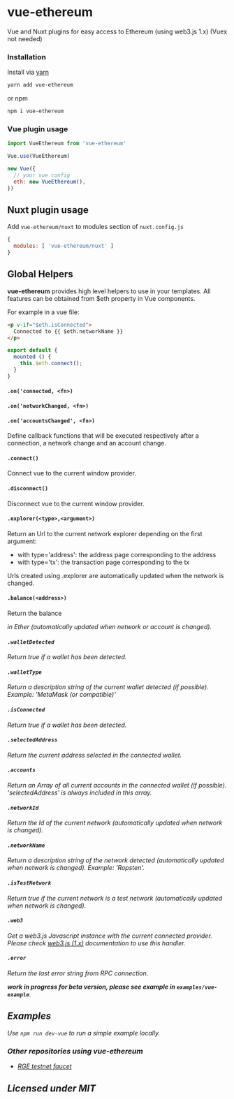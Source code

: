 
# vue-ethereum

Vue and Nuxt plugins for easy access to Ethereum (using web3.js 1.x) (Vuex not needed)


### Installation

Install via [yarn](https://github.com/yarnpkg/yarn)

```bash
yarn add vue-ethereum
```

or npm

```bash
npm i vue-ethereum
```


### Vue plugin usage

```js
import VueEthereum from 'vue-ethereum'

Vue.use(VueEthereum)

new Vue({
  // your vue config
  eth: new VueEthereum(),
})
```

## Nuxt plugin usage

Add `vue-ethereum/nuxt` to modules section of `nuxt.config.js`

```js
{
  modules: [ 'vue-ethereum/nuxt' ]
}
```

## Global Helpers

**vue-ethereum** provides high level helpers to use in your templates.
All features can be obtained from $eth property in Vue components.

For example in a vue file:

```html
<p v-if="$eth.isConnected">
  Connected to {{ $eth.networkName }}
</p>

```
```js
export default {
  mounted () {
    this.$eth.connect();
  }
}
```

#### `.on('connected, <fn>)`
#### `.on('networkChanged, <fn>)`
#### `.on('accountsChanged', <fn>)`

Define callback functions that will be executed respectively after
a connection, a network change and an account change.

#### `.connect()`

Connect vue to the current window provider.

#### `.disconnect()`

Disconnect vue to the current window provider.

#### `.explorer(<type>,<argument>)`

Return an Url to the current network explorer depending on the <type> first argument:
* with type='address': the address page corresponding to the address <argument>
* with type='tx': the transaction page corresponding to the tx <argument>

Urls created using .explorer are automatically updated when the network is changed.

#### `.balance(<address>)`

Return the balance <address> in Ether (automatically updated when network or account is changed).

#### `.walletDetected`

Return true if a wallet has been detected.

#### `.walletType`

Return a description string of the current wallet detected (if possible). Example: 'MetaMask (or compatible)'

#### `.isConnected`

Return true if a wallet has been detected.

#### `.selectedAddress`

Return the current address selected in the connected wallet.

#### `.accounts`

Return an Array of all current accounts in the connected wallet (if possible). 'selectedAddress'
is always included in this array.

#### `.networkId`

Return the Id of the current network (automatically updated when network is changed).

#### `.networkName`

Return a description string of the network detected (automatically updated when network is changed). Example: 'Ropsten'.

#### `.isTestNetwork`

Return true if the current network is a test network (automatically updated when network is changed).

#### `.web3`

Get a web3.js Javascript instance with the current connected provider. Please check
[web3.js (1.x)](https://web3js.readthedocs.io/en/v1.2.1/) documentation to use this handler.

#### `.error`

Return the last error string from RPC connection.


**work in progress for beta version, please see example in `examples/vue-example`**.


## Examples

Use `npm run dev-vue` to run a simple example locally.

### Other repositories using vue-ethereum

* [RGE testnet faucet](https://github.com/TheRougeProject/rge-faucet)


## Licensed under MIT
